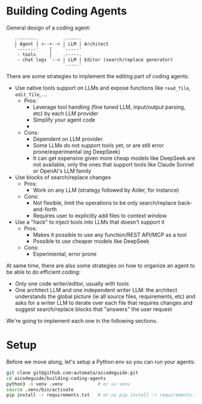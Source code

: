 # Building Coding Agents

General design of a coding agent:

```
   .-------.         .-----.
   | Agent | <--+--> | LLM | Architect
   `-------'    |    `-----'
    - tools     |    .-----.
    - chat logs `--> | LLM | Editor (search/replace generator)
                     `-----'
```

There are some strategies to implement the editing part of coding agents:

- Use native tools support on LLMs and expose functions like `read_file`, `edit_file`, ...
    - Pros:
        - Leverage tool handling (fine tuned LLM, input/output parsing, etc) by
          each LLM provider
        - Simplify your agent code
        - 
    - Cons:
        - Dependent on LLM provider
        - Some LLMs do not support tools yet, or are still error
          prone/experimental (eg DeepSeek)
        - It can get expensive given more cheap models like DeepSeek are not
          available, only the ones that support tools like Claude Sonnet or
          OpenAI's LLM family
- Use blocks of search/replace changes
    - Pros:
        - Work on any LLM (strategy followed by Aider, for instance)
    - Cons:
        - Not flexible, limit the operations to be only search/replace
          back-and-forth
        - Requires user to explicitly add files to context window
- Use a "hack" to inject tools into LLMs that doesn't support it
    - Pros:
        - Makes it possible to use any function/REST API/MCP as a tool
        - Possible to use cheaper models like DeepSeek
    - Cons:
        - Experimental, error prone

At same time, there are also some strategies on how to organize an agent to be
able to do efficient coding:

- Only one code writer/editor, usually with tools
- One architect LLM and one independent writer LLM: the architect understands
  the global picture (ie all source files, requirements, etc) and asks for a
  writer LLM to iterate over each file that requires changes and suggest
  search/replace blocks that "answers" the user request

We're going to implement each one in the following sections.

# Setup

Before we move along, let's setup a Python env so you can run your agents:

```bash
git clone git@github.com:automata/aicodeguide.git
cd aicodeguide/building-coding-agents
python3 -m venv .venv             # or uv venv
source .venv/bin/activate
pip install -r requirements.txt   # or uv pip install -r requirements.txt
```
